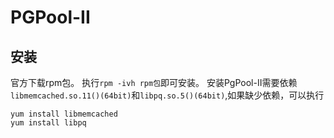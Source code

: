 # PGPool-II

## 安装
官方下载rpm包。
执行`rpm -ivh rpm包`即可安装。
安装PgPool-II需要依赖`libmemcached.so.11()(64bit)`和`libpq.so.5()(64bit)`,如果缺少依赖，可以执行
```shell
yum install libmemcached
yum install libpq
```